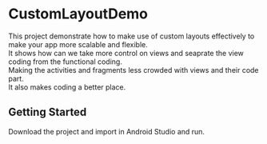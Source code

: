 # CustomLayoutDemo

This project demonstrate how to make use of custom layouts effectively to make your app more scalable and flexible.<br />
It shows how can we take more control on views and seaprate the view coding from the functional coding.<br />
Making the activities and fragments less crowded with views and their code part.<br />
It also makes coding a better place.


## Getting Started

Download the project and import in Android Studio and run. 
